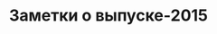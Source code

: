 ﻿---
title: Заметки о выпуске-2015
type: docs
weight: 60
url: /ru/net/release-notes-2015/
description: Примечания к выпуску Aspose.3D, выпущенные в 2015 году.
---
